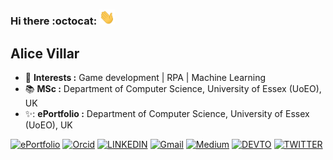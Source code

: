 ### Hi there :octocat: <a target="_blank" rel="noopener noreferrer" href="https://raw.githubusercontent.com/ABSphreak/ABSphreak/master/gifs/Hi.gif"><img src="https://raw.githubusercontent.com/ABSphreak/ABSphreak/master/gifs/Hi.gif" width="25px" style="max-width:100%;"></a>

 

## Alice Villar     

-  :rocket: **Interests :** Game development | RPA | Machine Learning 
-  :books: **MSc :** Department of Computer Science, University of Essex (UoEO), UK 
-  :sparkles:: **ePortfolio :** Department of Computer Science, University of Essex (UoEO), UK 

[![ePortfolio](https://img.shields.io/badge/ePortfolio-46a2f1.svg?&style=for-the-badge&logo=Github&logoColor=white&link=https://alicevillar.github.io/eportifolio-msc-essex/)](https://alicevillar.github.io/eportifolio-msc-essex/)
[![Orcid](https://img.shields.io/badge/ORCID-46a2f1.svg?&style=for-the-badge&logo=orcid&logoColor=white&link=https://orcid.org/0000-0001-8250-1340/)](https://orcid.org/0000-0001-8250-1340)
[![LINKEDIN](https://img.shields.io/badge/linkedin-46a2f1.svg?&style=for-the-badge&logo=twitter&logoColor=white&link=https://www.linkedin.com/in/alicevillar/)](https://www.linkedin.com/in/alicevillar/)
[![Gmail](https://img.shields.io/badge/GMAIL-46a2f1.svg?&style=for-the-badge&logo=Gmail&logoColor=white&link=mailto:alsaldanhavillar@gmail.com)](mailto:alsaldanhavillar@gmail.com)
[![Medium](https://img.shields.io/badge/-Medium-46a2f1.svg?&style=for-the-badge&logo=Medium&logoColor=white&link=https://medium.com/@alicevillar)](https://medium.com/@alicevillar)
 [![DEVTO](https://img.shields.io/badge/-DEV.TO-46a2f1.svg?&style=for-the-badge&logo=Devto&logoColor=white&link=https://dev.to/alicevillar)](https://dev.to/alicevillar)
[![TWITTER](https://img.shields.io/badge/TWITTER-46a2f1.svg?&style=for-the-badge&logo=twitter&logoColor=white&link=https://twitter.com/alice_alsv)](https://twitter.com/alice_alsv)
     
